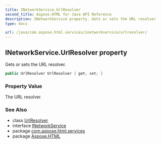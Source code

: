 ```yaml
---
title: INetworkService.UrlResolver
second_title: Aspose.HTML for Java API Reference
description: INetworkService property. Gets or sets the URL resolver
type: docs

url: /java/com.aspose.html.services/inetworkservice/urlresolver/
---
```

## INetworkService.UrlResolver property

Gets or sets the URL resolver.

```java
public UrlResolver UrlResolver { get; set; }
```

### Property Value

The URL resolver.

### See Also

* class [UrlResolver](../../../com.aspose.html.net/urlresolver/)
* interface [INetworkService](../)
* package [com.aspose.html.services](../../../com.aspose.html.services/)
* package [Aspose.HTML](../../../)
